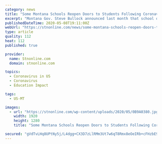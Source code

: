 ```yaml
---
category: news
title: "Some Montana Schools Reopen Doors to Students Following Coronavirus Closures"
excerpt: "Montana Gov. Steve Bullock announced last month that school districts had the option to reopen school buildings for in-person learning. While most schools are staying closed and finishing the rest of the school year with online learning,"
publishedDateTime: 2020-05-08T19:11:00Z
webUrl: "https://stnonline.com/news/some-montana-schools-reopen-doors-to-students-following-coronavirus-closures/"
type: article
quality: 112
heat: 112
published: true

provider:
  name: Stnonline.com
  domain: stnonline.com

topics:
  - Coronavirus in US
  - Coronavirus
  - Education Impact

tags:
  - US-MT

images:
  - url: "https://stnonline.com/wp-content/uploads/2020/05/0B9A0380.jpg"
    width: 1920
    height: 1280
    title: "Some Montana Schools Reopen Doors to Students Following Coronavirus Closures"

secured: "gVdTvLHq8UPtNy5j/L4dgg+CX3D7zLlRMm3Ut7w6qT8Rmx8eOeIRb+cFHzbE9BRrVfYLq7hNjBj2T2bopNJE4JwFGcWT7wBPtM7nkXK827WLCAvHccF+7rcKvhgN0f4vmRjJtbaLHaTAh/rKew3BDs9MjUhU+oaHd3l80vOFppitJgOOlVWekS9HACQPk1uViGb+3hVXGTB8VcvTI/BYlKBvcKnsGjfEj+Qxgah+WDqDcyir9K2ovQ8pTukFO6CyQgtZjkvjPY7duRtRAOjq4z5fuuwgudtT4Jwg3VdkDvqdxVd0UcLjOnmVLIJkDJvNCNIKpBWYWTBnuTtZaOMnxriLPBjIsoU2IaxtkMl+6h7phEGtW3/lT8UcNeXzY6Zd4WQUpKLkK8OAyNCKOQXP2Ve5CaRytJDW+7zZhxV+n9aaZHZzQeuEKP7XO6QfD4JAVigdWqjfpJ4JDxipydNmBuWvzfY5+QG4cTmDa9kHrQE=;fuNC8L/4gVTV9mm+zJYmHQ=="
---
```



